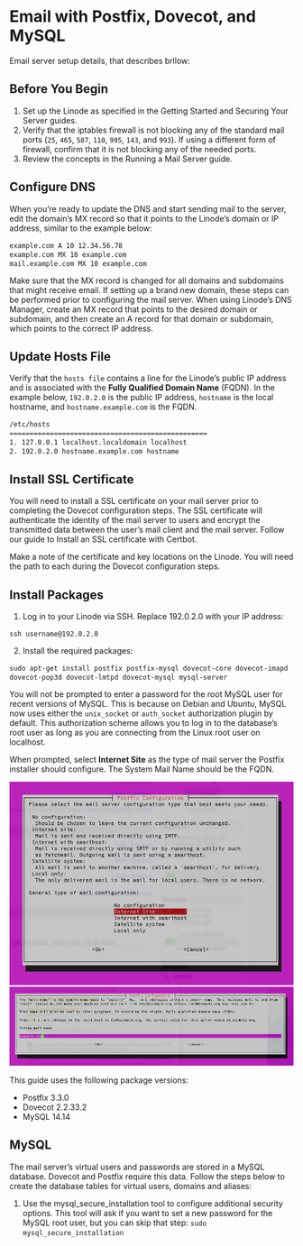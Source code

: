 # Email with Postfix, Dovecot, and MySQL
Email server setup details, that describes brllow:  

## Before You Begin
1. Set up the Linode as specified in the Getting Started and Securing Your Server guides.  
2. Verify that the iptables firewall is not blocking any of the standard mail ports (`25`, `465`, `587`, `110`, `995`, `143`, and `993`). If using a different form of firewall, confirm that it is not blocking any of the needed ports.  
3. Review the concepts in the Running a Mail Server guide.  

## Configure DNS
When you’re ready to update the DNS and start sending mail to the server, edit the domain’s MX record so that it points to the Linode’s domain or IP address, similar to the example below:  
~~~
example.com A 10 12.34.56.78  
example.com MX 10 example.com  
mail.example.com MX 10 example.com  
~~~
Make sure that the MX record is changed for all domains and subdomains that might receive email. If setting up a brand new domain, these steps can be performed prior to configuring the mail server. When using Linode’s DNS Manager, create an MX record that points to the desired domain or subdomain, and then create an A record for that domain or subdomain, which points to the correct IP address.  
## Update Hosts File
Verify that the `hosts file` contains a line for the Linode’s public IP address and is associated with the **Fully Qualified Domain Name** (FQDN). In the example below, `192.0.2.0` is the public IP address, `hostname` is the local hostname, and `hostname.example.com` is the FQDN.  

~~~
/etc/hosts  
=================================================
1. 127.0.0.1 localhost.localdomain localhost  
2. 192.0.2.0 hostname.example.com hostname  
~~~

## Install SSL Certificate
You will need to install a SSL certificate on your mail server prior to completing the Dovecot configuration steps. The SSL certificate will authenticate the identity of the mail server to users and encrypt the transmitted data between the user’s mail client and the mail server. Follow our guide to Install an SSL certificate with Certbot.  
  
Make a note of the certificate and key locations on the Linode. You will need the path to each during the Dovecot configuration steps.  

## Install Packages
1. Log in to your Linode via SSH. Replace 192.0.2.0 with your IP address:
~~~
ssh username@192.0.2.0
~~~
2. Install the required packages:
~~~
sudo apt-get install postfix postfix-mysql dovecot-core dovecot-imapd dovecot-pop3d dovecot-lmtpd dovecot-mysql mysql-server
~~~
You will not be prompted to enter a password for the root MySQL user for recent versions of MySQL. This is because on Debian and Ubuntu, MySQL now uses either the `unix_socket` or `auth_socket` authorization plugin by default. This authorization scheme allows you to log in to the database’s root user as long as you are connecting from the Linux root user on localhost.  
  
When prompted, select **Internet Site** as the type of mail server the Postfix installer should configure. The System Mail Name should be the FQDN.  

![Install Step 1](https://raw.githubusercontent.com/bdsoftpro/email-server/master/1236-postfix_internetsite.png "Configure")  
![Install Step 2](https://github.com/bdsoftpro/email-server/blob/master/1237-postfix_systemmailname.png "Host Configure")  

This guide uses the following package versions:  
* Postfix 3.3.0
* Dovecot 2.2.33.2
* MySQL 14.14
## MySQL
The mail server’s virtual users and passwords are stored in a MySQL database. Dovecot and Postfix require this data. Follow the steps below to create the database tables for virtual users, domains and aliases:
1. Use the mysql_secure_installation tool to configure additional security options. This tool will ask if you want to set a new password for the MySQL root user, but you can skip that step:
```sudo mysql_secure_installation```
